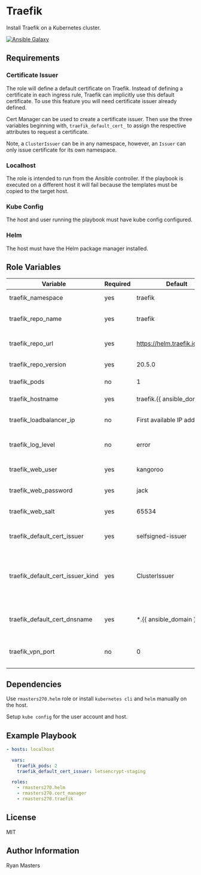# Traefik

Install Traefik on a Kubernetes cluster.

[![Ansible Galaxy](https://img.shields.io/badge/ansible--galaxy-traefik-blue.svg)](https://galaxy.ansible.com/rmasters270/traefik)

## Requirements

### Certificate Issuer

The role will define a default certificate on Traefik.  Instead of defining a certificate in each ingress rule, Traefik can implicitly use this default certificate.  To use this feature you will need certificate issuer already defined.

Cert Manager can be used to create a certificate issuer.  Then use the three variables beginning with, `traefik_default_cert_` to assign the respective attributes to request a certificate.

Note, a `ClusterIssuer` can be in any namespace, however, an `Issuer` can only issue certificate for its own namespace.

### Localhost

The role is intended to run from the Ansible controller.  If the playbook is executed on a different host it will fail because the templates must be copied to the target host.

### Kube Config

The host and user running the playbook must have kube config configured.

### Helm

The host must have the Helm package manager installed.

## Role Variables

| Variable                         | Required | Default                           | Comments                                                                             |
| -------------------------------- | -------- | --------------------------------- | ------------------------------------------------------------------------------------ |
| traefik_namespace                | yes      | traefik                           | Kubernetes namespace                                                                 |
| traefik_repo_name                | yes      | traefik                           | Helm repository name                                                                 |
| traefik_repo_url                 | yes      | <https://helm.traefik.io/traefik> | Helm repository URL                                                                  |
| traefik_repo_version             | yes      | 20.5.0                            | [Helm chart version]                                                                   |
| traefik_pods                     | no       | 1                                 | Number of pods                                                                       |
| traefik_hostname                 | yes      | traefik.{{ ansible_domain }}      | Dashboard address                                                                    |
| traefik_loadbalancer_ip          | no       | First available IP address        | Loadbalancer address for ingress                                                     |
| traefik_log_level                | no       | error                             | debug, panic, fatal, error, warn, info                                               |
| traefik_web_user                 | yes      | kangoroo                          | Basic auth user for dashboard                                                        |
| traefik_web_password             | yes      | jack                              | Basic auth password                                                                  |
| traefik_web_salt                 | yes      | 65534                             | Salt used to secure the password                                                     |
| traefik_default_cert_issuer      | yes      | selfsigned-issuer                 | Default certificate issuer                                                           |
| traefik_default_cert_issuer_kind | yes      | ClusterIssuer                     | Kind of certificate issuer (e.g. Issuer, ClusterIssuer) for the default certificate. |
| traefik_default_cert_dnsname     | yes      | *.{{ ansible_domain }}            | DNS name issued to the default certificate                                           |
| traefik_vpn_port                 | no       | 0                                 | Expose VPN port on the given UDP port                                                |

## Dependencies

Use `rmasters270.helm` role or install `kubernetes cli` and `helm` manually on the host.

Setup `kube config` for the user account and host.

## Example Playbook

```yaml
- hosts: localhost

  vars:
    traefik_pods: 2
    traefik_default_cert_issuer: letsencrypt-staging

  roles:
    - rmasters270.helm
    - rmasters270.cert_manager
    - rmasters270.traefik
```

## License

MIT

## Author Information

Ryan Masters
